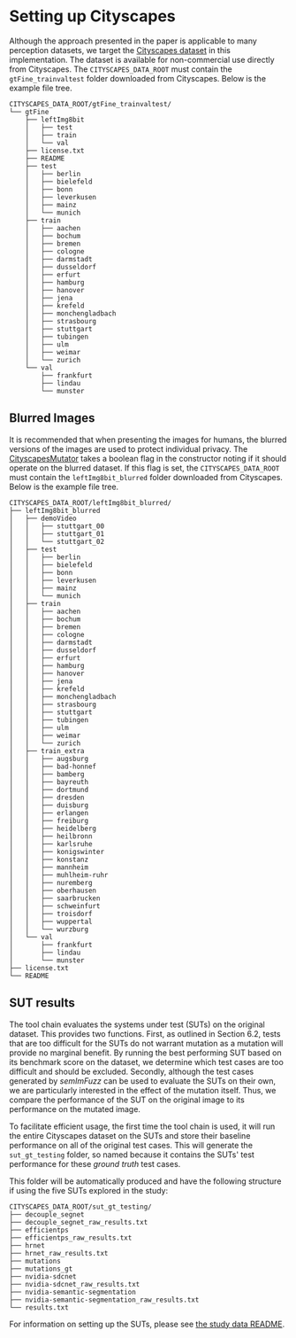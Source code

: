 # Setting up Cityscapes 
Although the approach presented in the paper is applicable to many perception datasets, we target the [Cityscapes dataset](https://www.cityscapes-dataset.com/) in this implementation. 
The dataset is available for non-commercial use directly from Cityscapes.
The `CITYSCAPES_DATA_ROOT` must contain the `gtFine_trainvaltest` folder downloaded from Cityscapes.
Below is the example file tree.

```
CITYSCAPES_DATA_ROOT/gtFine_trainvaltest/
└── gtFine
    ├── leftImg8bit
    │   ├── test
    │   ├── train
    │   └── val
    ├── license.txt
    ├── README
    ├── test
    │   ├── berlin
    │   ├── bielefeld
    │   ├── bonn
    │   ├── leverkusen
    │   ├── mainz
    │   └── munich
    ├── train
    │   ├── aachen
    │   ├── bochum
    │   ├── bremen
    │   ├── cologne
    │   ├── darmstadt
    │   ├── dusseldorf
    │   ├── erfurt
    │   ├── hamburg
    │   ├── hanover
    │   ├── jena
    │   ├── krefeld
    │   ├── monchengladbach
    │   ├── strasbourg
    │   ├── stuttgart
    │   ├── tubingen
    │   ├── ulm
    │   ├── weimar
    │   └── zurich
    └── val
        ├── frankfurt
        ├── lindau
        └── munster

```

## Blurred Images
It is recommended that when presenting the images for humans, the blurred versions of the images are used to protect individual privacy. 
The [CityscapesMutator](src/images/image_mutator.py#L513) takes a boolean flag in the constructor noting if it should operate on the blurred dataset. 
If this flag is set, the `CITYSCAPES_DATA_ROOT` must contain the `leftImg8bit_blurred` folder downloaded from Cityscapes.
Below is the example file tree.
```
CITYSCAPES_DATA_ROOT/leftImg8bit_blurred/
├── leftImg8bit_blurred
│   ├── demoVideo
│   │   ├── stuttgart_00
│   │   ├── stuttgart_01
│   │   └── stuttgart_02
│   ├── test
│   │   ├── berlin
│   │   ├── bielefeld
│   │   ├── bonn
│   │   ├── leverkusen
│   │   ├── mainz
│   │   └── munich
│   ├── train
│   │   ├── aachen
│   │   ├── bochum
│   │   ├── bremen
│   │   ├── cologne
│   │   ├── darmstadt
│   │   ├── dusseldorf
│   │   ├── erfurt
│   │   ├── hamburg
│   │   ├── hanover
│   │   ├── jena
│   │   ├── krefeld
│   │   ├── monchengladbach
│   │   ├── strasbourg
│   │   ├── stuttgart
│   │   ├── tubingen
│   │   ├── ulm
│   │   ├── weimar
│   │   └── zurich
│   ├── train_extra
│   │   ├── augsburg
│   │   ├── bad-honnef
│   │   ├── bamberg
│   │   ├── bayreuth
│   │   ├── dortmund
│   │   ├── dresden
│   │   ├── duisburg
│   │   ├── erlangen
│   │   ├── freiburg
│   │   ├── heidelberg
│   │   ├── heilbronn
│   │   ├── karlsruhe
│   │   ├── konigswinter
│   │   ├── konstanz
│   │   ├── mannheim
│   │   ├── muhlheim-ruhr
│   │   ├── nuremberg
│   │   ├── oberhausen
│   │   ├── saarbrucken
│   │   ├── schweinfurt
│   │   ├── troisdorf
│   │   ├── wuppertal
│   │   └── wurzburg
│   └── val
│       ├── frankfurt
│       ├── lindau
│       └── munster
├── license.txt
└── README

```


## SUT results
The tool chain evaluates the systems under test (SUTs) on the original dataset.
This provides two functions.
First, as outlined in Section 6.2, tests that are too difficult for the SUTs do not warrant mutation as a mutation will provide no marginal benefit.
By running the best performing SUT based on its benchmark score on the dataset, we determine which test cases are too difficult and should be excluded.
Secondly, although the test cases generated by *semImFuzz* can be used to evaluate the SUTs on their own, we are particularly interested in the effect of the mutation itself. 
Thus, we compare the performance of the SUT on the original image to its performance on the mutated image. 

To facilitate efficient usage, the first time the tool chain is used, it will run the entire Cityscapes dataset on the SUTs and store their baseline performance on all of the original test cases. This will generate the `sut_gt_testing` folder, so named because it contains the SUTs' test performance for these *ground truth* test cases.

This folder will be automatically produced and have the following structure if using the five SUTs explored in the study:
```
CITYSCAPES_DATA_ROOT/sut_gt_testing/
├── decouple_segnet
├── decouple_segnet_raw_results.txt
├── efficientps
├── efficientps_raw_results.txt
├── hrnet
├── hrnet_raw_results.txt
├── mutations
├── mutations_gt
├── nvidia-sdcnet
├── nvidia-sdcnet_raw_results.txt
├── nvidia-semantic-segmentation
├── nvidia-semantic-segmentation_raw_results.txt
└── results.txt
```

For information on setting up the SUTs, please see [the study data README](study_data/README.md).